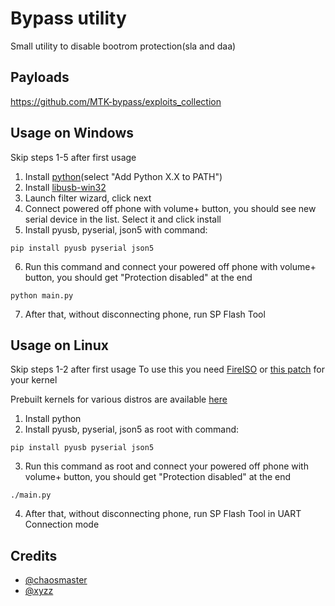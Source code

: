 # Bypass utility
Small utility to disable bootrom protection(sla and daa)

## Payloads
https://github.com/MTK-bypass/exploits_collection

## Usage on Windows
Skip steps 1-5 after first usage

1. Install [python](https://www.python.org/downloads)(select "Add Python X.X to PATH")
2. Install [libusb-win32](https://sourceforge.net/projects/libusb-win32/files/libusb-win32-releases/1.2.6.0/libusb-win32-devel-filter-1.2.6.0.exe/download)
3. Launch filter wizard, click next
4. Connect powered off phone with volume+ button, you should see new serial device in the list. Select it and click install
5. Install pyusb, pyserial, json5 with command:
```
pip install pyusb pyserial json5
```
6. Run this command and connect your powered off phone with volume+ button, you should get "Protection disabled" at the end
```
python main.py
```
7. After that, without disconnecting phone, run SP Flash Tool


## Usage on Linux
Skip steps 1-2 after first usage
To use this you need [FireISO](https://github.com/amonet-kamakiri/fireiso/releases) or [this patch](https://github.com/amonet-kamakiri/kamakiri/blob/master/kernel.patch) for your kernel

Prebuilt kernels for various distros are available [here](https://github.com/amonet-kamakiri/prebuilt-kernels)

1. Install python
2. Install pyusb, pyserial, json5 as root with command:
```
pip install pyusb pyserial json5
```
3. Run this command as root and connect your powered off phone with volume+ button, you should get "Protection disabled" at the end
```
./main.py
```
4. After that, without disconnecting phone, run SP Flash Tool in UART Connection mode

## Credits
- [@chaosmaster](https://github.com/chaosmaster)
- [@xyzz](https://github.com/xyzz)
